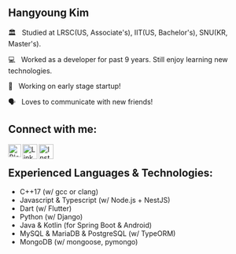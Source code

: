 ## Hangyoung Kim

🏛 &nbsp; Studied at LRSC(US, Associate's), IIT(US, Bachelor's), SNU(KR, Master's).

💻 &nbsp; Worked as a developer for past 9 years. Still enjoy learning new technologies.

🌱 &nbsp; Working on early stage startup!

🗣 &nbsp; Loves to communicate with new friends!

## Connect with me:

[<img align="left" alt="Blog" width="26px" src="https://img.icons8.com/color/48/000000/github--v1.png" />][website]
[<img align="left" alt="LinkedIn" width="30px" src="https://img.icons8.com/fluent/48/000000/linkedin.png" />][linkedin]
[<img align="left" alt="Instagram" width="30px" src="https://img.icons8.com/fluent/48/000000/instagram-new.png" />][instagram]

<br/>

## Experienced Languages & Technologies:
- C++17 (w/ gcc or clang)
- Javascript & Typescript (w/ Node.js + NestJS)
- Dart (w/ Flutter)
- Python (w/ Django)
- Java & Kotlin (for Spring Boot & Android)
- MySQL & MariaDB & PostgreSQL (w/ TypeORM)
- MongoDB (w/ mongoose, pymongo)


[website]: https://kimmanbo.tistory.com
[twitter]: https://twitter.com/{address}
[youtube]: https://youtube.com/{address}
[instagram]: https://instagram.com/hangyoung.kim
[linkedin]: https://www.linkedin.com/in/hangyoungkim/

